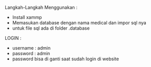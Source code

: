 Langkah-Langkah Menggunakan :
- Install xammp
- Memasukan database dengan nama medical dan impor sql nya
- untuk file sql ada di folder .database

LOGIN : 
- username : admin
- password : admin
- password bisa di ganti saat sudah login di website 

